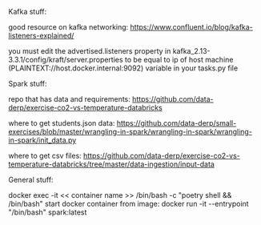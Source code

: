 Kafka stuff:

good resource on kafka networking: https://www.confluent.io/blog/kafka-listeners-explained/

you must edit the advertised.listeners property in kafka_2.13-3.3.1/config/kraft/server.properties to be
equal to ip of host machine (PLAINTEXT://host.docker.internal:9092) variable in your tasks.py file



Spark stuff:

repo that has data and requirements:
https://github.com/data-derp/exercise-co2-vs-temperature-databricks

where to get students.json data: https://github.com/data-derp/small-exercises/blob/master/wrangling-in-spark/wrangling-in-spark/wrangling-in-spark/init_data.py

where to get csv files: https://github.com/data-derp/exercise-co2-vs-temperature-databricks/tree/master/data-ingestion/input-data



General stuff:

docker exec -it << container name >> /bin/bash -c "poetry shell && /bin/bash"
start docker container from image: docker run -it --entrypoint "/bin/bash" spark:latest